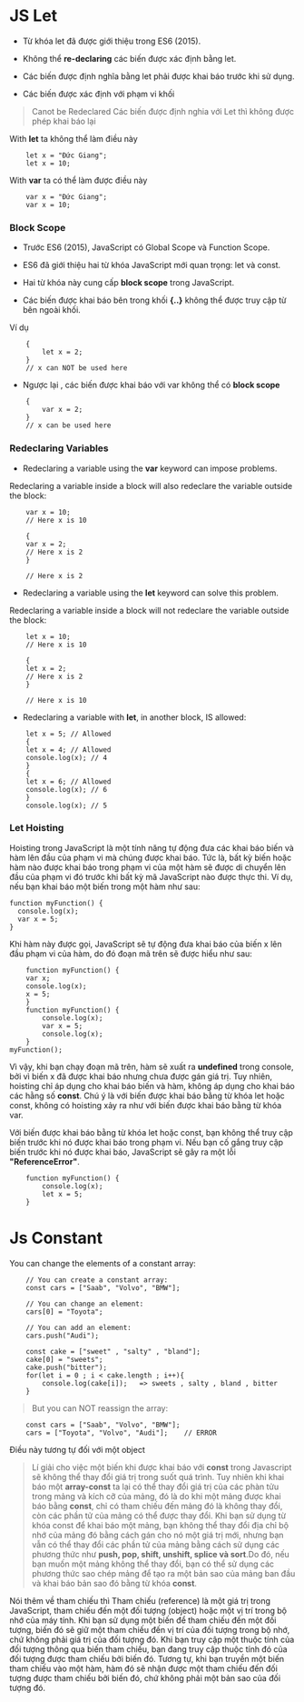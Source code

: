 # JS Let

- Từ khóa let đã được giới thiệu trong ES6 (2015).

- Không thể **re-declaring** các biến được xác định bằng let.

- Các biến được định nghĩa bằng let phải được khai báo trước khi sử dụng.

- Các biến được xác định với phạm vi khối

> Canot be Redeclared
> Các biến được định nghia với Let thì không được phép khai báo lại

With **let** ta không thể làm điều này

```
    let x = "Đức Giang";
    let x = 10;
```

With **var** ta có thể làm được điều này

```
    var x = "Đức Giang";
    var x = 10;
```

### Block Scope

- Trước ES6 (2015), JavaScript có Global Scope và Function Scope.

- ES6 đã giới thiệu hai từ khóa JavaScript mới quan trọng: let và const.

- Hai từ khóa này cung cấp **block scope** trong JavaScript.

- Các biến được khai báo bên trong khối **{..}** không thể được truy cập từ bên ngoài khối.

Ví dụ

```
    {
        let x = 2;
    }
    // x can NOT be used here
```

- Ngược lại , các biến được khai báo với var không thể có **block scope**

```
    {
        var x = 2;
    }
    // x can be used here
```

### Redeclaring Variables

- Redeclaring a variable using the **var** keyword can impose problems.

Redeclaring a variable inside a block will also redeclare the variable outside the block:

```
    var x = 10;
    // Here x is 10

    {
    var x = 2;
    // Here x is 2
    }

    // Here x is 2
```

- Redeclaring a variable using the **let** keyword can solve this problem.

Redeclaring a variable inside a block will not redeclare the variable outside the block:

```
    let x = 10;
    // Here x is 10

    {
    let x = 2;
    // Here x is 2
    }

    // Here x is 10
```

- Redeclaring a variable with **let**, in another block, IS allowed:

```
    let x = 5; // Allowed
    {
    let x = 4; // Allowed
    console.log(x); // 4
    }
    {
    let x = 6; // Allowed
    console.log(x); // 6
    }
    console.log(x); // 5
```

### Let Hoisting

Hoisting trong JavaScript là một tính năng tự động đưa các khai báo biến và hàm lên đầu của phạm vi mà chúng được khai báo. Tức là, bất kỳ biến hoặc hàm nào được khai báo trong phạm vi của một hàm sẽ được di chuyển lên đầu của phạm vi đó trước khi bất kỳ mã JavaScript nào được thực thi.
Ví dụ, nếu bạn khai báo một biến trong một hàm như sau:

```
function myFunction() {
  console.log(x);
  var x = 5;
}
```

Khi hàm này được gọi, JavaScript sẽ tự động đưa khai báo của biến x lên đầu phạm vi của hàm, do đó đoạn mã trên sẽ được hiểu như sau:

```
    function myFunction() {
    var x;
    console.log(x);
    x = 5;
    }
    function myFunction() {
        console.log(x);
        var x = 5;
        console.log(x);
    }
myFunction();
```

Vì vậy, khi bạn chạy đoạn mã trên, hàm sẽ xuất ra **undefined** trong console, bởi vì biến x đã được khai báo nhưng chưa được gán giá trị. Tuy nhiên, hoisting chỉ áp dụng cho khai báo biến và hàm, không áp dụng cho khai báo các hằng số **const**. Chú ý là với biến được khai báo bằng từ khóa let hoặc const, không có hoisting xảy ra như với biến được khai báo bằng từ khóa var.

Với biến được khai báo bằng từ khóa let hoặc const, bạn không thể truy cập biến trước khi nó được khai báo trong phạm vi. Nếu bạn cố gắng truy cập biến trước khi nó được khai báo, JavaScript sẽ gây ra một lỗi **"ReferenceError"**.

```
    function myFunction() {
        console.log(x);
        let x = 5;
    }

```

# Js Constant

You can change the elements of a constant array:

```
    // You can create a constant array:
    const cars = ["Saab", "Volvo", "BMW"];

    // You can change an element:
    cars[0] = "Toyota";

    // You can add an element:
    cars.push("Audi");

    const cake = ["sweet" , "salty" , "bland"];
    cake[0] = "sweets";
    cake.push("bitter");
    for(let i = 0 ; i < cake.length ; i++){
        console.log(cake[i]);   => sweets , salty , bland , bitter
    }
```

> But you can NOT reassign the array:

```
    const cars = ["Saab", "Volvo", "BMW"];
    cars = ["Toyota", "Volvo", "Audi"];    // ERROR
```

Điều này tương tự đối với một object

> Lí giải cho việc một biến khi được khai báo với **const** trong Javascript sẽ không thể thay đổi giá trị trong suốt quá trình. Tuy nhiên khi khai báo một **array-const** ta lại có thể thay đổi giá trị của các phàn tửu trong mảng và kích cỡ của mảng, đó là do khi một mảng được khai báo bằng **const**, chỉ có tham chiếu đến mảng đó là không thay đổi, còn các phần tử của mảng có thể được thay đổi. Khi bạn sử dụng từ khóa const để khai báo một mảng, bạn không thể thay đổi địa chỉ bộ nhớ của mảng đó bằng cách gán cho nó một giá trị mới, nhưng bạn vẫn có thể thay đổi các phần tử của mảng bằng cách sử dụng các phương thức như **push, pop, shift, unshift, splice và sort**.Do đó, nếu bạn muốn một mảng không thể thay đổi, bạn có thể sử dụng các phương thức sao chép mảng để tạo ra một bản sao của mảng ban đầu và khai báo bản sao đó bằng từ khóa **const**.

Nói thêm về tham chiếu thì Tham chiếu (reference) là một giá trị trong JavaScript, tham chiếu đến một đối tượng (object) hoặc một vị trí trong bộ nhớ của máy tính. Khi bạn sử dụng một biến để tham chiếu đến một đối tượng, biến đó sẽ giữ một tham chiếu đến vị trí của đối tượng trong bộ nhớ, chứ không phải giá trị của đối tượng đó.
Khi bạn truy cập một thuộc tính của đối tượng thông qua biến tham chiếu, bạn đang truy cập thuộc tính đó của đối tượng được tham chiếu bởi biến đó. Tương tự, khi bạn truyền một biến tham chiếu vào một hàm, hàm đó sẽ nhận được một tham chiếu đến đối tượng được tham chiếu bởi biến đó, chứ không phải một bản sao của đối tượng đó.
